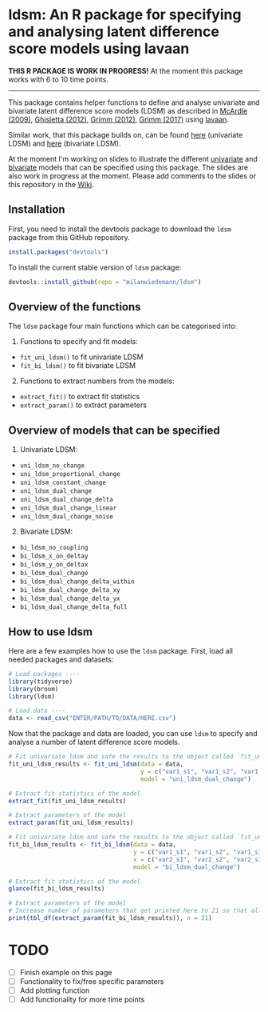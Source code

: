# ldsm: An R package for specifying and analysing latent difference score models using lavaan

**THIS R PACKAGE IS WORK IN PROGRESS!**
At the moment this package works with 6 to 10 time points.

---

This package contains helper functions to define and analyse univariate and bivariate latent difference score models (LDSM) as described in [McArdle (2009)](http://www.annualreviews.org/doi/10.1146/annurev.psych.60.110707.163612), [Ghisletta (2012)](https://doi.org/10.1080/10705511.2012.713275), [Grimm (2012)](https://doi.org/10.1080/10705511.2012.659627), [Grimm (2017)](https://www.guilford.com/books/Growth-Modeling/Grimm-Ram-Estabrook/9781462526062) using [lavaan](http://lavaan.ugent.be/).

Similar work, that this package builds on, can be found [here](https://quantdev.ssri.psu.edu/tutorials/growth-modeling-chapter-16-introduction-latent-change-score-modeling) (univariate LDSM) and [here](https://quantdev.ssri.psu.edu/tutorials/growth-modeling-chapter-17-multivariate-latent-change-score-models) (bivariate LDSM).

At the moment I'm working on slides to illustrate the different [univariate](https://docs.google.com/presentation/d/1a6mt4EhgMOfuIysNh8jOWhTPhvsrskXHuil7ZBoUdFg/edit?usp=sharing) and [bivariate](https://docs.google.com/presentation/d/1vdaWQkZ2wsDy9By0TmgCdjG8pf8yEhGngwNEJY5Y7sI/edit?usp=sharing) models that can be specified using this package.
The slides are also work in progress at the moment.
Please add comments to the slides or this repository in the [Wiki](https://github.com/milanwiedemann/ldsm/wiki/Comments).

## Installation

First, you need to install the devtools package to download the `ldsm` package from this GitHub repository.

```r
install.packages("devtools")
```

To install the current stable version of `ldsm` package:

```r
devtools::install_github(repo = "milanwiedemann/ldsm")
```


## Overview of the functions

The `ldsm` package four main functions which can be categorised into:

1. Functions to specify and fit models:
  - `fit_uni_ldsm()` to fit univariate LDSM
  - `fit_bi_ldsm()` to fit bivariate LDSM
  
2. Functions to extract numbers from the models:
  - `extract_fit()` to extract fit statistics
  - `extract_param()` to extract parameters
  
## Overview of models that can be specified

1. Univariate LDSM:
  - `uni_ldsm_no_change`
  - `uni_ldsm_proportional_change`
  - `uni_ldsm_constant_change`
  - `uni_ldsm_dual_change`
  - `uni_ldsm_dual_change_delta`
  - `uni_ldsm_dual_change_linear`
  - `uni_ldsm_dual_change_noise`

2. Bivariate LDSM:
  - `bi_ldsm_no_coupling`
  - `bi_ldsm_x_on_deltay`
  - `bi_ldsm_y_on_deltax`
  - `bi_ldsm_dual_change`
  - `bi_ldsm_dual_change_delta_within`
  - `bi_ldsm_dual_change_delta_xy`
  - `bi_ldsm_dual_change_delta_yx`
  - `bi_ldsm_dual_change_delta_full`

## How to use ldsm

Here are a few examples how to use the `ldsm` package.
First, load all needed packages and datasets:

```r
# Load packages ----
library(tidyverse)
library(broom) 
library(ldsm) 

# Load data ----
data <- read_csv("ENTER/PATH/TO/DATA/HERE.csv")

```

Now that the package and data are loaded, you can use `ldsm` to specify and analyse a number of latent difference score models.

```r
# Fit univariate ldsm and safe the results to the object called `fit_uni_ldsm_results`
fit_uni_ldsm_results <- fit_uni_ldsm(data = data,
                                     y = c("var1_s1", "var1_s2", "var1_s3", "var1_s4", "var1_s5", "var1_s6", "var1_s7", "var1_s8", "var1_s9", "var1_s10"),
                                     model = "uni_ldsm_dual_change") 

# Extract fit statistics of the model
extract_fit(fit_uni_ldsm_results)

# Extract parameters of the model
extract_param(fit_uni_ldsm_results)
```

```r
# Fit univariate ldsm and safe the results to the object called `fit_uni_ldsm_results`
fit_bi_ldsm_results <- fit_bi_ldsm(data = data,
                                   y = c("var1_s1", "var1_s2", "var1_s3", "var1_s4", "var1_s5", "var1_s6", "var1_s7", "var1_s8", "var1_s9", "var1_s10"),
                                   x = c("var2_s1", "var2_s2", "var2_s3", "var2_s4", "var2_s5", "var2_s6", "var2_s7", "var2_s8", "var2_s9", "var2_s10"),
                                   model = "bi_ldsm_dual_change")

# Extract fit statistics of the model
glance(fit_bi_ldsm_results)

# Extract parameters of the model
# Increase number of parameters that get printed here to 21 so that all get printed in the output
print(tbl_df(extract_param(fit_bi_ldsm_results)), n = 21)
```

# TODO
- [ ] Finish example on this page
- [ ] Functionality to fix/free specific parameters
- [ ] Add plotting function
- [ ] Add functionality for more time points
